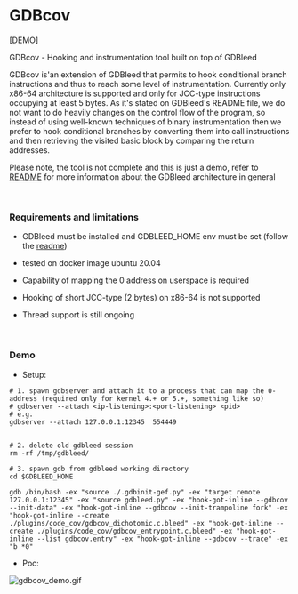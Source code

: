 # GDBcov

[DEMO]

GDBcov - Hooking and instrumentation tool built on top of GDBleed

GDBcov is'an extension of GDBleed that permits to hook conditional branch instructions and thus to reach some level of instrumentation. Currently only x86-64 architecture is supported and only for JCC-type instructions occupying at least 5 bytes. As it's stated on GDBleed's README file, we do not want to do heavily changes on the control flow of the program, so instead of using well-known techniques of binary instrumentation then we prefer to hook conditional branches by converting them into call instructions and then retrieving the visited basic block by comparing the return addresses.

Please note, the tool is not complete and this is just a demo, refer to [README](./README.md) for more information about the GDBleed architecture in general

<br />

### Requirements and limitations

 - GDBleed must be installed and GDBLEED_HOME env must be set (follow the [readme](https://github.com/tin-z/GDBleed#req))

 - tested on docker image ubuntu 20.04
 - Capability of mapping the 0 address on userspace is required 
 - Hooking of short JCC-type (2 bytes) on x86-64 is not supported
 - Thread support is still ongoing


<br />

### Demo


 - Setup:
 
```
# 1. spawn gdbserver and attach it to a process that can map the 0-address (required only for kernel 4.+ or 5.+, something like so)
# gdbserver --attach <ip-listening>:<port-listening> <pid>
# e.g.
gdbserver --attach 127.0.0.1:12345  554449


# 2. delete old gdbleed session
rm -rf /tmp/gdbleed/

# 3. spawn gdb from gdbleed working directory 
cd $GDBLEED_HOME

gdb /bin/bash -ex "source ./.gdbinit-gef.py" -ex "target remote 127.0.0.1:12345" -ex "source gdbleed.py" -ex "hook-got-inline --gdbcov --init-data" -ex "hook-got-inline --gdbcov --init-trampoline fork" -ex "hook-got-inline --create ./plugins/code_cov/gdbcov_dichotomic.c.bleed" -ex "hook-got-inline --create ./plugins/code_cov/gdbcov_entrypoint.c.bleed" -ex "hook-got-inline --list gdbcov.entry" -ex "hook-got-inline --gdbcov --trace" -ex "b *0"
```

 - Poc:

![gdbcov_demo.gif](./docs/img/gdbcov_demo.gif)


